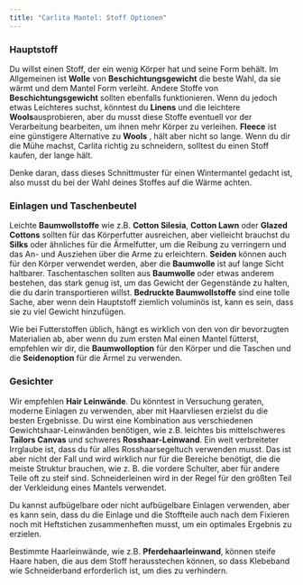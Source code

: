 ```yaml
---
title: "Carlita Mantel: Stoff Optionen"
---
```


### Hauptstoff

Du willst einen Stoff, der ein wenig Körper hat und seine Form behält. Im Allgemeinen ist **Wolle** von **Beschichtungsgewicht** die beste Wahl, da sie wärmt und dem Mantel Form verleiht. Andere Stoffe von **Beschichtungsgewicht** sollten ebenfalls funktionieren. Wenn du jedoch etwas Leichteres suchst, könntest du **Linens** und die leichtere **Wools**ausprobieren, aber du musst diese Stoffe eventuell vor der Verarbeitung bearbeiten, um ihnen mehr Körper zu verleihen. **Fleece** ist eine günstigere Alternative zu **Wools** , hält aber nicht so lange. Wenn du dir die Mühe machst, Carlita richtig zu schneidern, solltest du einen Stoff kaufen, der lange hält.

<Note>

Denke daran, dass dieses Schnittmuster für einen Wintermantel gedacht ist, also musst du bei der Wahl deines Stoffes auf die Wärme achten.

</Note>

### Einlagen und Taschenbeutel

Leichte **Baumwollstoffe** wie z.B. **Cotton Silesia**, **Cotton Lawn** oder **Glazed Cottons** sollten für das Körperfutter ausreichen, aber vielleicht brauchst du **Silks** oder ähnliches für die Ärmelfutter, um die Reibung zu verringern und das An- und Ausziehen über die Arme zu erleichtern. **Seiden** können auch für den Körper verwendet werden, aber die **Baumwolle** ist auf lange Sicht haltbarer. Taschentaschen sollten aus **Baumwolle** oder etwas anderem bestehen, das stark genug ist, um das Gewicht der Gegenstände zu halten, die du darin transportieren willst. **Bedruckte Baumwollstoffe** sind eine tolle Sache, aber wenn dein Hauptstoff ziemlich voluminös ist, kann es sein, dass sie zu viel Gewicht hinzufügen.

<Tip>

Wie bei Futterstoffen üblich, hängt es wirklich von den von dir bevorzugten Materialien ab, aber wenn du zum ersten Mal einen Mantel fütterst, empfehlen wir dir, die **Baumwolloption** für den Körper und die Taschen und die **Seidenoption** für die Ärmel zu verwenden.

</Tip>

### Gesichter

Wir empfehlen **Hair Leinwände**. Du könntest in Versuchung geraten, moderne Einlagen zu verwenden, aber mit Haarvliesen erzielst du die besten Ergebnisse. Du wirst eine Kombination aus verschiedenen Gewichtshaar-Leinwänden benötigen, wie z.B. leichtes bis mittelschweres **Tailors Canvas** und schweres **Rosshaar-Leinwand**. Ein weit verbreiteter Irrglaube ist, dass du für alles Rosshaarsegeltuch verwenden musst. Das ist aber nicht der Fall und wird wirklich nur für die Bereiche benötigt, die die meiste Struktur brauchen, wie z. B. die vordere Schulter, aber für andere Teile oft zu steif sind. Schneiderleinen wird in der Regel für den größten Teil der Verkleidung eines Mantels verwendet.

<Tip>

Du kannst aufbügelbare oder nicht aufbügelbare Einlagen verwenden, aber es kann sein, dass du die Einlage und die Stoffteile auch nach dem Fixieren noch mit Heftstichen zusammenheften musst, um ein optimales Ergebnis zu erzielen.

</Tip>

<Note>

Bestimmte Haarleinwände, wie z.B. **Pferdehaarleinwand**, können steife Haare haben, die aus dem Stoff herausstechen können, so dass Klebeband wie Schneiderband erforderlich ist, um dies zu verhindern.

</Note>
